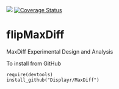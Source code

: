 [![](https://travis-ci.org/Displayr/flipMaxDiff.svg?branch=master)](https://travis-ci.org/Displayr/flipMaxDiff/)
[![Coverage Status](https://coveralls.io/repos/github/Displar/flipMaxDiff/badge.svg?branch=master)](https://coveralls.io/github/Displayr/flipMaxDiff?branch=master)
# flipMaxDiff

MaxDiff Experimental Design and Analysis

To install from GitHub
```
require(devtools)
install_github("Displayr/MaxDiff")
```
